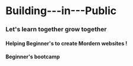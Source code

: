 # Building---in---Public

### Let's learn together grow together



#### Helping Beginner's to create Mordern websites ! 


#### Beginner's bootcamp
